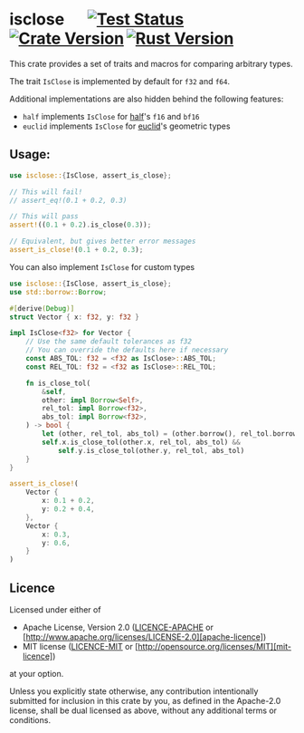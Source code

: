 # isclose &emsp; [![Test Status]][actions]&thinsp;[![Crate Version]][crates]&thinsp;[![Rust Version]][crates]

[test status]: https://img.shields.io/github/actions/workflow/status/staticintlucas/isclose/test.yml?branch=main&label=tests&style=flat-square
[crate version]: https://img.shields.io/crates/v/isclose?style=flat-square
[rust version]: https://img.shields.io/badge/rust-1.60%2B-informational?style=flat-square

[actions]: https://github.com/staticintlucas/isclose/actions?query=branch%3Amain
[crates]: https://crates.io/crates/isclose

This crate provides a set of traits and macros for comparing arbitrary types.

The trait `IsClose` is implemented by default for `f32` and `f64`.

Additional implementations are also hidden behind the following features:

- `half` implements `IsClose` for [half]'s `f16` and `bf16`
- `euclid` implements `IsClose` for [euclid]'s geometric types

[half]: https://crates.io/crates/half
[euclid]: https://crates.io/crates/euclid

## Usage:

```Rust
use isclose::{IsClose, assert_is_close};

// This will fail!
// assert_eq!(0.1 + 0.2, 0.3)

// This will pass
assert!((0.1 + 0.2).is_close(0.3));

// Equivalent, but gives better error messages
assert_is_close!(0.1 + 0.2, 0.3);
```

You can also implement `IsClose` for custom types

```Rust
use isclose::{IsClose, assert_is_close};
use std::borrow::Borrow;

#[derive(Debug)]
struct Vector { x: f32, y: f32 }

impl IsClose<f32> for Vector {
    // Use the same default tolerances as f32
    // You can override the defaults here if necessary
    const ABS_TOL: f32 = <f32 as IsClose>::ABS_TOL;
    const REL_TOL: f32 = <f32 as IsClose>::REL_TOL;

    fn is_close_tol(
        &self,
        other: impl Borrow<Self>,
        rel_tol: impl Borrow<f32>,
        abs_tol: impl Borrow<f32>,
    ) -> bool {
        let (other, rel_tol, abs_tol) = (other.borrow(), rel_tol.borrow(), abs_tol.borrow());
        self.x.is_close_tol(other.x, rel_tol, abs_tol) &&
            self.y.is_close_tol(other.y, rel_tol, abs_tol)
    }
}

assert_is_close!(
    Vector {
        x: 0.1 + 0.2,
        y: 0.2 + 0.4,
    },
    Vector {
        x: 0.3,
        y: 0.6,
    }
)
```

## Licence

Licensed under either of

* Apache License, Version 2.0 ([LICENCE-APACHE](LICENCE-APACHE) or [http://www.apache.org/licenses/LICENSE-2.0][apache-licence])
* MIT license ([LICENCE-MIT](LICENCE-MIT) or [http://opensource.org/licenses/MIT][mit-licence])

at your option.

Unless you explicitly state otherwise, any contribution intentionally submitted for inclusion in
this crate by you, as defined in the Apache-2.0 license, shall be dual licensed as above, without
any additional terms or conditions.

[apache-licence]: http://www.apache.org/licenses/LICENSE-2.0
[mit-licence]: http://opensource.org/licenses/MIT
